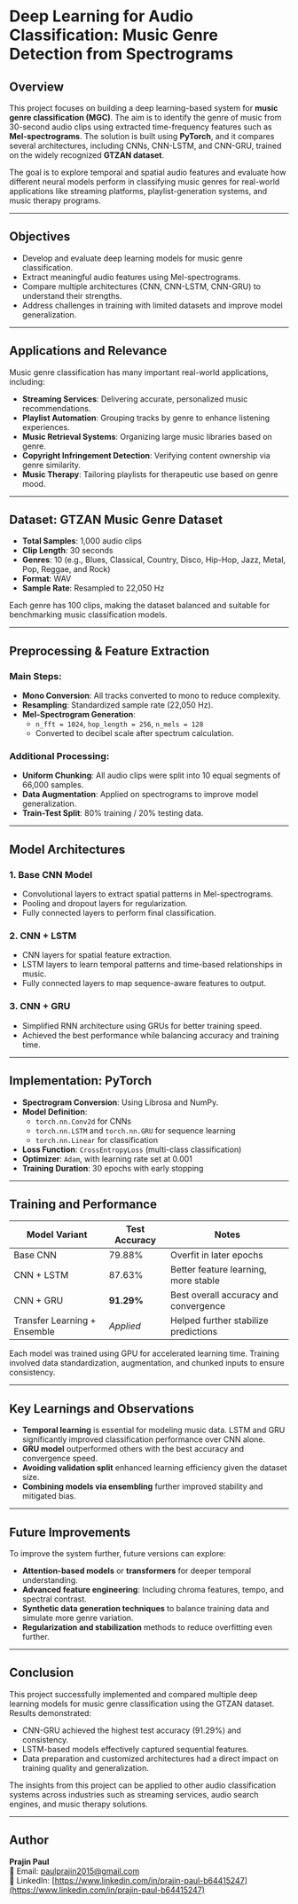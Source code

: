 # Deep Learning for Audio Classification: Music Genre Detection from Spectrograms

## Overview

This project focuses on building a deep learning-based system for **music genre classification (MGC)**. The aim is to identify the genre of music from 30-second audio clips using extracted time-frequency features such as **Mel-spectrograms**. The solution is built using **PyTorch**, and it compares several architectures, including CNNs, CNN-LSTM, and CNN-GRU, trained on the widely recognized **GTZAN dataset**.

The goal is to explore temporal and spatial audio features and evaluate how different neural models perform in classifying music genres for real-world applications like streaming platforms, playlist-generation systems, and music therapy programs.

---

## Objectives

- Develop and evaluate deep learning models for music genre classification.
- Extract meaningful audio features using Mel-spectrograms.
- Compare multiple architectures (CNN, CNN-LSTM, CNN-GRU) to understand their strengths.
- Address challenges in training with limited datasets and improve model generalization.

---

## Applications and Relevance

Music genre classification has many important real-world applications, including:

- **Streaming Services**: Delivering accurate, personalized music recommendations.
- **Playlist Automation**: Grouping tracks by genre to enhance listening experiences.
- **Music Retrieval Systems**: Organizing large music libraries based on genre.
- **Copyright Infringement Detection**: Verifying content ownership via genre similarity.
- **Music Therapy**: Tailoring playlists for therapeutic use based on genre mood.

---

## Dataset: GTZAN Music Genre Dataset

- **Total Samples**: 1,000 audio clips  
- **Clip Length**: 30 seconds  
- **Genres**: 10 (e.g., Blues, Classical, Country, Disco, Hip-Hop, Jazz, Metal, Pop, Reggae, and Rock)  
- **Format**: WAV  
- **Sample Rate**: Resampled to 22,050 Hz  

Each genre has 100 clips, making the dataset balanced and suitable for benchmarking music classification models.

---

## Preprocessing & Feature Extraction

### Main Steps:
- **Mono Conversion**: All tracks converted to mono to reduce complexity.
- **Resampling**: Standardized sample rate (22,050 Hz).
- **Mel-Spectrogram Generation**:
  - `n_fft = 1024`, `hop_length = 256`, `n_mels = 128`
  - Converted to decibel scale after spectrum calculation.

### Additional Processing:
- **Uniform Chunking**: All audio clips were split into 10 equal segments of 66,000 samples.
- **Data Augmentation**: Applied on spectrograms to improve model generalization.
- **Train-Test Split**: 80% training / 20% testing data.

---

## Model Architectures

### 1. Base CNN Model

- Convolutional layers to extract spatial patterns in Mel-spectrograms.
- Pooling and dropout layers for regularization.
- Fully connected layers to perform final classification.

### 2. CNN + LSTM

- CNN layers for spatial feature extraction.
- LSTM layers to learn temporal patterns and time-based relationships in music.
- Fully connected layers to map sequence-aware features to output.

### 3. CNN + GRU

- Simplified RNN architecture using GRUs for better training speed.
- Achieved the best performance while balancing accuracy and training time.

---

## Implementation: PyTorch

- **Spectrogram Conversion**: Using Librosa and NumPy.
- **Model Definition**:
  - `torch.nn.Conv2d` for CNNs
  - `torch.nn.LSTM` and `torch.nn.GRU` for sequence learning
  - `torch.nn.Linear` for classification
- **Loss Function**: `CrossEntropyLoss` (multi-class classification)
- **Optimizer**: `Adam`, with learning rate set at 0.001
- **Training Duration**: 30 epochs with early stopping

---

## Training and Performance

| Model Variant          | Test Accuracy | Notes |
|------------------------|---------------|-------|
| Base CNN               | 79.88%        | Overfit in later epochs |
| CNN + LSTM             | 87.63%        | Better feature learning, more stable |
| CNN + GRU              | **91.29%**     | Best overall accuracy and convergence |
| Transfer Learning + Ensemble | *Applied* | Helped further stabilize predictions |

Each model was trained using GPU for accelerated learning time. Training involved data standardization, augmentation, and chunked inputs to ensure consistency.

---

## Key Learnings and Observations

- **Temporal learning** is essential for modeling music data. LSTM and GRU significantly improved classification performance over CNN alone.
- **GRU model** outperformed others with the best accuracy and convergence speed.
- **Avoiding validation split** enhanced learning efficiency given the dataset size.
- **Combining models via ensembling** further improved stability and mitigated bias.

---

## Future Improvements

To improve the system further, future versions can explore:

- **Attention-based models** or **transformers** for deeper temporal understanding.
- **Advanced feature engineering**: Including chroma features, tempo, and spectral contrast.
- **Synthetic data generation techniques** to balance training data and simulate more genre variation.
- **Regularization and stabilization** methods to reduce overfitting even further.

---

## Conclusion

This project successfully implemented and compared multiple deep learning models for music genre classification using the GTZAN dataset. Results demonstrated:

- CNN-GRU achieved the highest test accuracy (91.29%) and consistency.
- LSTM-based models effectively captured sequential features.
- Data preparation and customized architectures had a direct impact on training quality and generalization.

The insights from this project can be applied to other audio classification systems across industries such as streaming services, audio search engines, and music therapy solutions.

---

## Author

**Prajin Paul**  
📧 Email: [paulprajin2015@gmail.com](mailto:paulprajin2015@gmail.com)  
🔗 LinkedIn: [https://www.linkedin.com/in/prajin-paul-b64415247](https://www.linkedin.com/in/prajin-paul-b64415247)
